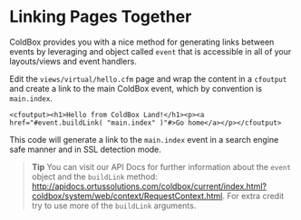 # Linking Pages Together

ColdBox provides you with a nice method for generating links between events by leveraging and object called `event` that is accessible in all of your layouts/views and event handlers.

Edit the `views/virtual/hello.cfm` page and wrap the content in a `cfoutput` and create a link to the main ColdBox event, which by convention is `main.index`.

```<cfoutput><h1>Hello from ColdBox Land!</h1><p><a href="#event.buildLink( "main.index" )"#>Go home</a></p></cfoutput>```

This code will generate a link to the `main.index` event in a search engine safe manner and in SSL detection mode.

> **Tip** You can visit our API Docs for further information about the `event` object and the `buildLink` method: http://apidocs.ortussolutions.com/coldbox/current/index.html?coldbox/system/web/context/RequestContext.html. For extra credit try to use more of the `buildLink` arguments.

